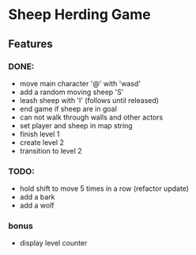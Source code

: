 # Sheep Herding Game

## Features

### DONE:

- move main character '@' with 'wasd'
- add a random moving sheep 'S'
- leash sheep with 'l' (follows until released)
- end game if sheep are in goal
- can not walk through walls and other actors
- set player and sheep in map string
- finish level 1
- create level 2
- transition to level 2

### TODO:

- hold shift to move 5 times in a row (refactor update)
- add a bark
- add a wolf

### bonus
- display level counter